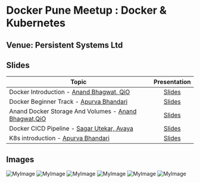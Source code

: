# Docker Pune Meetup : Docker & Kubernetes

## Venue: Persistent Systems Ltd

## Slides


| Topic        | Presentation          | 
| ------------- |:-------------:| 
| Docker Introduction - [Anand Bhagwat, QiO](https://www.linkedin.com/in/anand-bhagwat/)| [Slides](https://docs.google.com/presentation/d/1lngdOPpcba1OLzRXEzt0rq508B3FJOAXRFmqM5Veofw/edit#slide=id.gcb9a0b074_1_0) | 
| Docker Beginner Track - [Apurva Bhandari](https://in.linkedin.com/in/apurvabhandari-linux?trk=people-guest_profile-result-card_result-card_full-click) | [Slides](https://github.com/collabnix/dockerlabs/blob/master/workshop/docker/README.md) |  |
| Anand Docker Storage And Volumes - [Anand Bhagwat,QiO](https://www.linkedin.com/in/anand-bhagwat/) | [Slides](https://docs.google.com/presentation/d/1X1YvETorILzlLebUU1xr2HHXzz3Wl9qP74AUfDpcTRY/edit#slide=id.g5e7775062d_0_127) | 
| Docker CICD Pipeline - [Sagar Utekar, Avaya](https://in.linkedin.com/in/sagar-utekar-b32750116?trk=people-guest_profile-result-card_result-card_full-click)  | [Slides](http://slides.com/https://drive.google.com/file/d/1deEgLwq3j6OgSYS2mHM1MFITk6cd9C5v/view) | 
| K8s introduction - [Apurva Bhandari](https://in.linkedin.com/in/apurvabhandari-linux?trk=people-guest_profile-result-card_result-card_full-click) | [Slides](https://drive.google.com/file/d/1wbn6TTTkLK9KUVt8PeVF6zA1UaDmkzYT/view) | 

## Images

![MyImage](https://github.com/rakeshkhot5/dockerpune/blob/master/slides/21st-Sep-2019-Docker-and-Kubernetes/images/image1.jpg)
![MyImage](https://github.com/rakeshkhot5/dockerpune/blob/master/slides/21st-Sep-2019-Docker-and-Kubernetes/images/image2.jpg)
![MyImage](https://github.com/rakeshkhot5/dockerpune/blob/master/slides/21st-Sep-2019-Docker-and-Kubernetes/images/image6.jpg)
![MyImage](https://github.com/rakeshkhot5/dockerpune/blob/master/slides/21st-Sep-2019-Docker-and-Kubernetes/images/image4.jpg)
![MyImage](https://github.com/rakeshkhot5/dockerpune/blob/master/slides/21st-Sep-2019-Docker-and-Kubernetes/images/image5.jpg)
![MyImage](https://github.com/rakeshkhot5/dockerpune/blob/master/slides/21st-Sep-2019-Docker-and-Kubernetes/images/image3.jpg)
